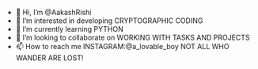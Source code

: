 - 👋 Hi, I’m @AakashRishi
- 👀 I’m interested in developing CRYPTOGRAPHIC CODING
- 🌱 I’m currently learning PYTHON
- 💞️ I’m looking to collaborate on WORKING WITH TASKS AND PROJECTS
- 📫 How to reach me INSTAGRAM:@a_lovable_boy
        NOT ALL WHO WANDER ARE LOST!

<!---
AakashRishi/AakashRishi is a ✨ special ✨ repository because its `README.md` (this file) appears on your GitHub profile.
You can click the Preview link to take a look at your changes.
--->
